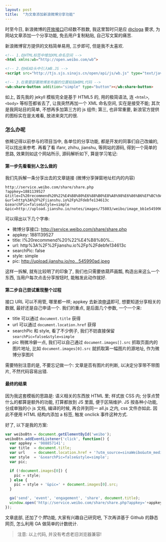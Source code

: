```yaml
---
layout: post
title:  "为文章添加新浪微博分享功能"
---
```


时至今日, 新浪微博的[开放接口]已经数不胜数, 我这里暂时只是应 [@cloga] 要求, 为网站文章添加一个分享功能, 免去用户复制粘贴, 自己写文案的痛苦.

新浪微博官方提供的文档简单易用, 三步即可, 但是我不太喜欢.

```html
<!-- 1.在HTML标签中增加XML命名空间 -->
<html xmlns:wb=“http://open.weibo.com/wb”>

<!-- 2.在HEAD头中引入WB.JS -->
<script src="http://tjs.sjs.sinajs.cn/open/api/js/wb.js" type="text/javascript" charset="utf-8"></script>

<!-- 3.在需要部署微博发布器的位置粘贴WBML代码 -->
<wb:share-button addition="simple" type="button"></wb:share-button>
```

如上, 首先我的 jekyll 模板完全是基于 HTML5 的, 用的极简语法, 连 `<html>`, `<body>` 等标签都省去了, 让我突然再加一个 XML 命名空间, 实在是接受不能; 其次是我网站目的简单, 不想再多加第三方的 js 组件; 第三, 也非常重要, 新浪官方提供的图标实在是太难看, 放进来突兀的很.

### 怎么办呢

依稀记得以前参与的项目当中, 各单位的分享功能, 都是开发的同事们自己改编的, 可以找出来参考. 再看了看 ifanr, zhihu, jianshu, 等网站的源码, 得到一个简单的思路, 效果则如这个网站所示, 源码解析如下, 算是学习笔记:

#### 第一步先看看别人怎么做的
我们先拆解一条分享出去的文章链接 (微博分享弹窗地址栏内的内容)

```text
http://service.weibo.com/share/share.php
?appkey=1881139527
&title=I%20recommend%20%22%E4%B8%80%E6%88%B0%E8%A8%98%E6%86%B6%EF%BC%9A%E6%86%82%E6%80%9D%E5%9B%9E%E9%A6%96%22%20by%20%40Laughing_Jacky.%20via%20%40%E7%AE%80%E4%B9%A6.
&url=http%3A%2F%2Fjianshu.io%2Fp%2Fdebfe134613c
&searchPic=false&style=simple
&pic=http://upload.jianshu.io/notes/images/75803/weibo/image_bb1e545990ad.jpeg
```

可以得出以下几个字串:

* 微博分享接口: http://service.weibo.com/share/share.php
* appkey: 1881139527
* title: I%20recommend%20%22%E4%B8%80%...
* url: http%3A%2F%2Fjianshu.io%2Fp%2Fdebfe134613c
* searchPic: false
* style: simple
* pic: http://upload.jianshu.io/no...545990ad.jpeg

这样一拆解, 就有比较明了的印象了, 我们也只需要依葫芦画瓢, 构造出来这么一个东西, 当用户每次点击分享按钮时, 能触发此动作就好.

#### 第二步自己尝试重现整个过程
接口 URL 可以不用管, 哪里都一样; appkey 去新浪[申请]即可, 想要知道分享相关的数据, 最好还是自己申请一个. 我们的重点, 是后面几个参数, 一个一个来:

* title 可以通过 `document.title` 获得
* url 可以通过 `document.location.href` 获得
* searchPic 和 style, 看了不少例子, 我们不妨直接保留 `searchPic=false&style=simple`
* pic 稍微冷僻一点, 我们可以自己通过 `document.images[].src` 抓取页面内的图片地址, 比如 `document.images[0].src` 就抓取第一幅图片的源地址, 作为微博分享图片

需要特别注意的是, 不要忘记做一个: 文章是否有图片的判断, 以决定分享带不带图片, 不然代码容易出错.

#### 最终的结果
因为我这套模板的思路是: 语义相关的东西放 HTML 里; 样式放 CSS 内; 分享点赞什么的都算是额外的功能, 打算都放到 JS 里面, 便于区隔维护. JS 按各种小功能, 分成单独的小 js 文档, 编译的时候, 再合并到同一 all.js 之内, css 文件亦如此. 因此不便用 HTML 结构内添加 a 标签, 触发 onclick 事件这种方式.

好了, 以下是我的方案:

```js
var weiboBtn = document.getElementById('weibo');
weiboBtn.addEventListener('click', function() {
  var appkey = '988857141';
  var title  = document.title;
  var url    = document.location.href + '?utm_source=sinaWeibo&utm_medium=sharingBtn&utm_campaign=blog';
  var style  = '&searchPic=false&style=simple';
  var pic;

  if (!document.images[0]) {
    pic = style;
  } else {
    pic = style + '&pic=' + document.images[0].src;
  }

  ga('send', 'event', 'engagement', 'share', document.title);
  window.open('http://service.weibo.com/share/share.php?appkey='+appkey+'&title='+encodeURIComponent(title)+'&url='+encodeURIComponent(url)+pic,'_blank','toolbar=0,status=0,resizable=1,scrollbars=yes,status=1,width=440,height=430,left='+(screen.width-440)/2+',top='+(screen.height-430)/2);
});
```

文章底部, 还加了个*赞*功能, 大家有兴趣自己研究吧, 下次再讲基于 Github 的静态网页, 怎么利用 GA 做简单的计数统计.

> 注意: 以上代码, 并没有考虑老旧浏览器兼容!

[开放接口]: http://open.weibo.com/
[@cloga]: http://weibo.com/cloga
[申请]: http://open.weibo.com/
